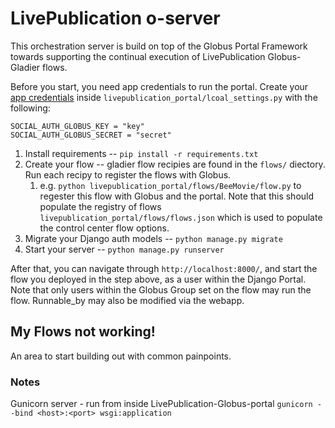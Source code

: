 # LivePublication o-server

This orchestration server is build on top of the Globus Portal Framework towards supporting the continual execution of LivePublication Globus-Gladier flows.

Before you start, you need app credentials to run the portal. Create your [app credentials](https://app.globus.org/settings/developers/registration/confidential_client/select-project) inside `livepublication_portal/lcoal_settings.py` with the following:

```
SOCIAL_AUTH_GLOBUS_KEY = "key"
SOCIAL_AUTH_GLOBUS_SECRET = "secret"
```

1. Install requirements -- `pip install -r requirements.txt`
2. Create your flow -- gladier flow recipies are found in the `flows/` diectory. Run each recipy to register the flows with Globus.
   1. e.g. `python livepublication_portal/flows/BeeMovie/flow.py` to regester this flow with Globus and the portal. Note that this should populate the registry of flows `livepublication_portal/flows/flows.json` which is used to populate the control center flow options. 
3. Migrate your Django auth models -- `python manage.py migrate`
4. Start your server -- `python manage.py runserver`

After that, you can navigate through `http://localhost:8000/`, and start the flow you deployed in the step
above, as a user within the Django Portal. Note that only users within the Globus Group set on the flow
may run the flow. Runnable_by may also be modified via the webapp.


## My Flows not working!

An area to start building out with common painpoints.

### Notes

Gunicorn server - run from inside LivePublication-Globus-portal `gunicorn --bind <host>:<port> wsgi:application`